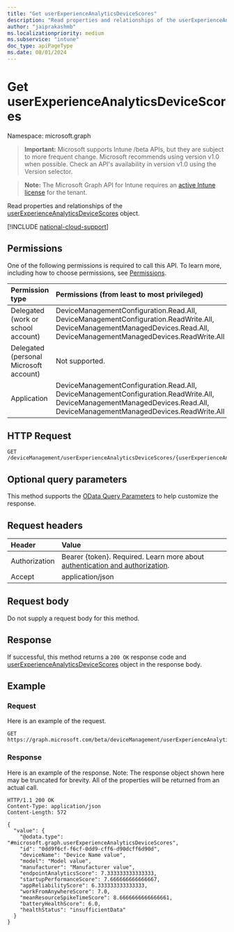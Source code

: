```yaml
---
title: "Get userExperienceAnalyticsDeviceScores"
description: "Read properties and relationships of the userExperienceAnalyticsDeviceScores object."
author: "jaiprakashmb"
ms.localizationpriority: medium
ms.subservice: "intune"
doc_type: apiPageType
ms.date: 08/01/2024
---
```


# Get userExperienceAnalyticsDeviceScores

Namespace: microsoft.graph

> **Important:** Microsoft supports Intune /beta APIs, but they are subject to more frequent change. Microsoft recommends using version v1.0 when possible. Check an API's availability in version v1.0 using the Version selector.

> **Note:** The Microsoft Graph API for Intune requires an [active Intune license](https://go.microsoft.com/fwlink/?linkid=839381) for the tenant.

Read properties and relationships of the [userExperienceAnalyticsDeviceScores](../resources/intune-devices-userexperienceanalyticsdevicescores.md) object.

[!INCLUDE [national-cloud-support](../../includes/all-clouds.md)]

## Permissions
One of the following permissions is required to call this API. To learn more, including how to choose permissions, see [Permissions](/graph/permissions-reference).

|Permission type|Permissions (from least to most privileged)|
|:---|:---|
|Delegated (work or school account)|DeviceManagementConfiguration.Read.All, DeviceManagementConfiguration.ReadWrite.All, DeviceManagementManagedDevices.Read.All, DeviceManagementManagedDevices.ReadWrite.All|
|Delegated (personal Microsoft account)|Not supported.|
|Application|DeviceManagementConfiguration.Read.All, DeviceManagementConfiguration.ReadWrite.All, DeviceManagementManagedDevices.Read.All, DeviceManagementManagedDevices.ReadWrite.All|

## HTTP Request
<!-- {
  "blockType": "ignored"
}
-->
```http
GET /deviceManagement/userExperienceAnalyticsDeviceScores/{userExperienceAnalyticsDeviceScoresId}
```

## Optional query parameters
This method supports the [OData Query Parameters](/graph/query-parameters) to help customize the response.

## Request headers
|Header|Value|
|:---|:---|
|Authorization|Bearer {token}. Required. Learn more about [authentication and authorization](/graph/auth/auth-concepts).|
|Accept|application/json|

## Request body
Do not supply a request body for this method.

## Response
If successful, this method returns a `200 OK` response code and [userExperienceAnalyticsDeviceScores](../resources/intune-devices-userexperienceanalyticsdevicescores.md) object in the response body.

## Example

### Request
Here is an example of the request.
```http
GET https://graph.microsoft.com/beta/deviceManagement/userExperienceAnalyticsDeviceScores/{userExperienceAnalyticsDeviceScoresId}
```

### Response
Here is an example of the response. Note: The response object shown here may be truncated for brevity. All of the properties will be returned from an actual call.
```http
HTTP/1.1 200 OK
Content-Type: application/json
Content-Length: 572

{
  "value": {
    "@odata.type": "#microsoft.graph.userExperienceAnalyticsDeviceScores",
    "id": "0dd9f6cf-f6cf-0dd9-cff6-d90dcff6d90d",
    "deviceName": "Device Name value",
    "model": "Model value",
    "manufacturer": "Manufacturer value",
    "endpointAnalyticsScore": 7.333333333333333,
    "startupPerformanceScore": 7.666666666666667,
    "appReliabilityScore": 6.333333333333333,
    "workFromAnywhereScore": 7.0,
    "meanResourceSpikeTimeScore": 8.6666666666666661,
    "batteryHealthScore": 6.0,
    "healthStatus": "insufficientData"
  }
}
```
